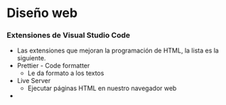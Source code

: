 # Diseño web
### Extensiones de Visual Studio Code
- Las extensiones que mejoran la programación de HTML, la lista es la siguiente.
- Prettier - Code formatter
  - Le da formato a los textos
- Live Server 
  - Ejecutar páginas HTML en nuestro navegador web
- 
